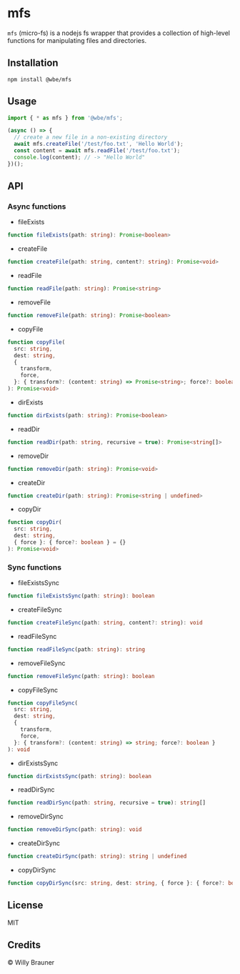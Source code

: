 # mfs

`mfs` (micro-fs) is a nodejs fs wrapper that provides a collection of high-level functions for manipulating files and directories.

## Installation

```shell
npm install @wbe/mfs
```

## Usage

```js
import { * as mfs } from '@wbe/mfs';

(async () => {
  // create a new file in a non-existing directory
  await mfs.createFile('/test/foo.txt', 'Hello World');
  const content = await mfs.readFile('/test/foo.txt');
  console.log(content); // -> "Hello World"
})();
```

## API

### Async functions

- fileExists

```ts
function fileExists(path: string): Promise<boolean>
```

- createFile

```ts
function createFile(path: string, content?: string): Promise<void>
```

- readFile

```ts
function readFile(path: string): Promise<string>
```

- removeFile

```ts
function removeFile(path: string): Promise<boolean>
```

- copyFile

```ts
function copyFile(
  src: string,
  dest: string,
  {
    transform,
    force,
  }: { transform?: (content: string) => Promise<string>; force?: boolean }
): Promise<void>
```

- dirExists

```ts
function dirExists(path: string): Promise<boolean>
```

- readDir

```ts
function readDir(path: string, recursive = true): Promise<string[]>
```

- removeDir

```ts
function removeDir(path: string): Promise<void>
```

- createDir

```ts
function createDir(path: string): Promise<string | undefined>
```

- copyDir

```ts
function copyDir(
  src: string,
  dest: string,
  { force }: { force?: boolean } = {}
): Promise<void>
```


### Sync functions

- fileExistsSync

```ts
function fileExistsSync(path: string): boolean
```

- createFileSync

```ts
function createFileSync(path: string, content?: string): void
```

- readFileSync

```ts
function readFileSync(path: string): string
```

- removeFileSync

```ts
function removeFileSync(path: string): boolean
```

- copyFileSync

```ts
function copyFileSync(
  src: string,
  dest: string,
  {
    transform,
    force,
  }: { transform?: (content: string) => string; force?: boolean }
): void
```

- dirExistsSync

```ts
function dirExistsSync(path: string): boolean
```

- readDirSync

```ts
function readDirSync(path: string, recursive = true): string[]
```

- removeDirSync

```ts
function removeDirSync(path: string): void
```

- createDirSync

```ts
function createDirSync(path: string): string | undefined
```

- copyDirSync

```ts
function copyDirSync(src: string, dest: string, { force }: { force?: boolean } = {}): void
```

## License

MIT

## Credits

© Willy Brauner

